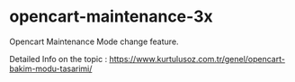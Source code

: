 # opencart-maintenance-3x
Opencart Maintenance Mode change feature.

Detailed Info on the topic : https://www.kurtulusoz.com.tr/genel/opencart-bakim-modu-tasarimi/
